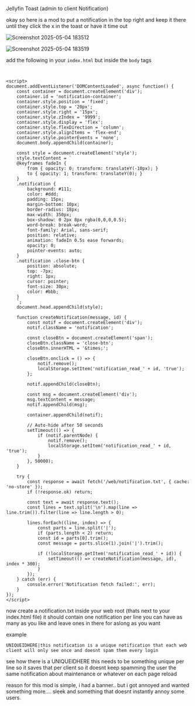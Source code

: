 Jellyfin Toast (admin to client Notification)

okay so here is a mod to put a notification in the top right and keep it there until they click the x in the toast or have it time out 


![Screenshot 2025-05-04 183512](https://github.com/user-attachments/assets/97b27d75-7713-4bd4-87e4-303e732b488b)

![Screenshot 2025-05-04 183519](https://github.com/user-attachments/assets/1c89a0d4-9f86-490d-ada6-d01c603792af)


add the following in your `index.html` but inside the `body` tags 

````


<script>
document.addEventListener('DOMContentLoaded', async function() {
    const container = document.createElement('div');
    container.id = 'notification-container';
    container.style.position = 'fixed';
    container.style.top = '20px';
    container.style.right = '15px';
    container.style.zIndex = '9999';
    container.style.display = 'flex';
    container.style.flexDirection = 'column';
    container.style.alignItems = 'flex-end';
    container.style.pointerEvents = 'none';
    document.body.appendChild(container);

    const style = document.createElement('style');
    style.textContent = `
    @keyframes fadeIn {
        from { opacity: 0; transform: translateY(-10px); }
        to { opacity: 1; transform: translateY(0); }
    }
    .notification {
        background: #111;
        color: #ddd;
        padding: 15px;
        margin-bottom: 10px;
        border-radius: 18px;
        max-width: 350px;
        box-shadow: 0 2px 8px rgba(0,0,0,0.5);
        word-break: break-word;
        font-family: Arial, sans-serif;
        position: relative;
        animation: fadeIn 0.5s ease forwards;
        opacity: 0;
        pointer-events: auto;
    }
    .notification .close-btn {
        position: absolute;
        top: -7px;
        right: 1px;
        cursor: pointer;
        font-size: 30px;
        color: #bbb;
    }
    `;
    document.head.appendChild(style);

    function createNotification(message, id) {
        const notif = document.createElement('div');
        notif.className = 'notification';

        const closeBtn = document.createElement('span');
        closeBtn.className = 'close-btn';
        closeBtn.innerHTML = '&times;';

        closeBtn.onclick = () => {
            notif.remove();
            localStorage.setItem('notification_read_' + id, 'true');
        };

        notif.appendChild(closeBtn);

        const msg = document.createElement('div');
        msg.textContent = message;
        notif.appendChild(msg);

        container.appendChild(notif);

        // Auto-hide after 50 seconds
        setTimeout(() => {
            if (notif.parentNode) {
                notif.remove();
                localStorage.setItem('notification_read_' + id, 'true');
            }
        }, 50000);
    }

    try {
        const response = await fetch('/web/notification.txt', { cache: 'no-store' });
        if (!response.ok) return;

        const text = await response.text();
        const lines = text.split('\n').map(line => line.trim()).filter(line => line.length > 0);

        lines.forEach((line, index) => {
            const parts = line.split('|');
            if (parts.length < 2) return;
            const id = parts[0].trim();
            const message = parts.slice(1).join('|').trim();

            if (!localStorage.getItem('notification_read_' + id)) {
                setTimeout(() => createNotification(message, id), index * 300);
            }
        });
    } catch (err) {
        console.error('Notification fetch failed:', err);
    }
});
</script>
````

now create a notification.txt inside your web root (thats next to your index.html file) it should contain one notification per line you can have as many as you like and leave ones in there for aslong as you want

example 
````
UNIQUEIDHERE|this notification is a unique notification that each web client will only see once and doesnt spam them every login
````

see how there is a UNIQUEIDHERE this needs to be something unique per line so it saves that per client so it doesnt keep spamming the user the same notification about maintenance or whatever on each page reload

reason for this mod is simple, i had a banner.. but i got annoyed and wanted something more.... sleek and something that doesnt instantly annoy some users.
